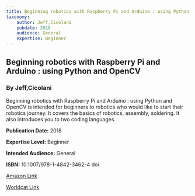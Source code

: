 ```yaml
---
title: Beginning robotics with Raspberry Pi and Arduino : using Python and OpenCV
taxonomy:
	author: Jeff,Cicolani
	pubdate: 2018
	audience: General
	expertise: Beginner
---
```

## Beginning robotics with Raspberry Pi and Arduino : using Python and OpenCV
### By Jeff,Cicolani
Beginning robotics with Raspberry Pi and Arduino : using Python and OpenCV is intended for beginners to robotics who would like to start their robotics journey.  It covers the basics of robotics, assembly, soldering.  It also introduces you to two coding languages. 

**Publication Date:** 2018

**Expertise Level:** Beginner

**Intended Audience:** General

**ISBN:** 10.1007/978-1-4842-3462-4 doi

[Amazon Link](https://www.amazon.com/Beginning-Robotics-Raspberry-Pi-Arduino/dp/1484234618/ref=sr_1_1?keywords=Beginning+robotics+with+Raspberry+Pi+and+Arduino+%3A+using+Python+and+OpenCV&qid=1570651362&sr=8-1)

[Worldcat Link](https://www.worldcat.org/title/beginning-robotics-with-raspberry-pi-and-arduino-using-python-and-opencv/oclc/1016924863&referer=brief_results)